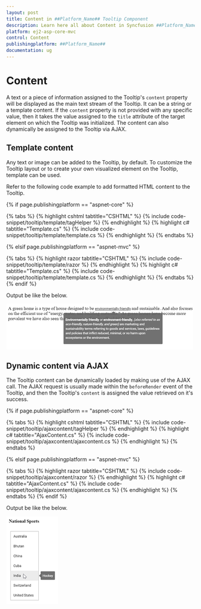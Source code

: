 ```yaml
---
layout: post
title: Content in ##Platform_Name## Tooltip Component
description: Learn here all about Content in Syncfusion ##Platform_Name## Tooltip component of Syncfusion Essential JS 2 and more.
platform: ej2-asp-core-mvc
control: Content
publishingplatform: ##Platform_Name##
documentation: ug
---
```



# Content

A text or a piece of information assigned to the Tooltip's `content` property will be displayed as the main text stream of the Tooltip.
 It can be a string or a template content. If the `content` property is not provided with any specific value, then it takes the value
  assigned to the `title` attribute of the target element on which the Tooltip was initialized. The content can also dynamically be
   assigned to the Tooltip via AJAX.

## Template content

Any text or image can be added to the Tooltip, by default. To customize the Tooltip layout or to create your own visualized element on the
 Tooltip, template can be used.

Refer to the following code example to add formatted HTML content to the Tooltip.

{% if page.publishingplatform == "aspnet-core" %}

{% tabs %}
{% highlight cshtml tabtitle="CSHTML" %}
{% include code-snippet/tooltip/template/tagHelper %}
{% endhighlight %}
{% highlight c# tabtitle="Template.cs" %}
{% include code-snippet/tooltip/template/template.cs %}
{% endhighlight %}
{% endtabs %}

{% elsif page.publishingplatform == "aspnet-mvc" %}

{% tabs %}
{% highlight razor tabtitle="CSHTML" %}
{% include code-snippet/tooltip/template/razor %}
{% endhighlight %}
{% highlight c# tabtitle="Template.cs" %}
{% include code-snippet/tooltip/template/template.cs %}
{% endhighlight %}
{% endtabs %}
{% endif %}



Output be like the below.

![ASP .NET Core - Tooltip - Content](./images/tooltip-content.png)

## Dynamic content via AJAX

The Tooltip content can be dynamically loaded  by making use of the AJAX call. The AJAX request is usually made within the `beforeRender`
 event of the Tooltip, and then the Tooltip's `content` is assigned the value retrieved on it's success.

{% if page.publishingplatform == "aspnet-core" %}

{% tabs %}
{% highlight cshtml tabtitle="CSHTML" %}
{% include code-snippet/tooltip/ajaxcontent/tagHelper %}
{% endhighlight %}
{% highlight c# tabtitle="AjaxContent.cs" %}
{% include code-snippet/tooltip/ajaxcontent/ajaxcontent.cs %}
{% endhighlight %}
{% endtabs %}

{% elsif page.publishingplatform == "aspnet-mvc" %}

{% tabs %}
{% highlight razor tabtitle="CSHTML" %}
{% include code-snippet/tooltip/ajaxcontent/razor %}
{% endhighlight %}
{% highlight c# tabtitle="AjaxContent.cs" %}
{% include code-snippet/tooltip/ajaxcontent/ajaxcontent.cs %}
{% endhighlight %}
{% endtabs %}
{% endif %}



Output be like the below.

![ASP .NET Core - Tooltip - Dynamic Content via Ajax](./images/dynamic-content.png)
